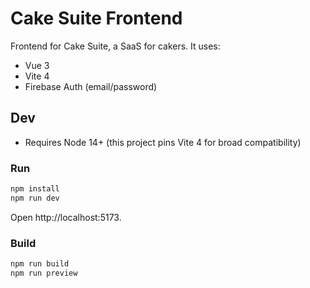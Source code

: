# Cake Suite Frontend

Frontend for Cake Suite, a SaaS for cakers. It uses:

- Vue 3
- Vite 4
- Firebase Auth (email/password)

## Dev

- Requires Node 14+ (this project pins Vite 4 for broad compatibility)

### Run

```sh
npm install
npm run dev
```

Open http://localhost:5173.

### Build

```sh
npm run build
npm run preview
```